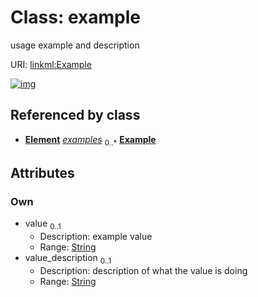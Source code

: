 
# Class: example


usage example and description

URI: [linkml:Example](https://w3id.org/linkml/Example)


[![img](images/Example.svg)](images/Example.svg)

## Referenced by class

 *  **[Element](Element.md)** *[examples](examples.md)*  <sub>0..\*</sub>  **[Example](Example.md)**

## Attributes


### Own

 * value  <sub>0..1</sub>
     * Description: example value
     * Range: [String](types/String.md)
 * value_description  <sub>0..1</sub>
     * Description: description of what the value is doing
     * Range: [String](types/String.md)
